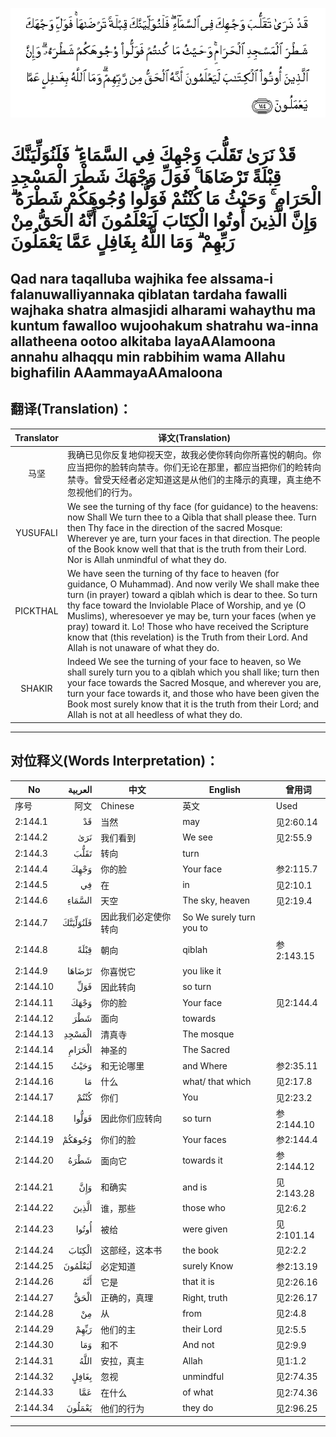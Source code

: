 ![002:144](images/002_144.gif)

#   قَدْ نَرَىٰ تَقَلُّبَ وَجْهِكَ فِي السَّمَاءِ ۖ فَلَنُوَلِّيَنَّكَ قِبْلَةً تَرْضَاهَا ۚ فَوَلِّ وَجْهَكَ شَطْرَ الْمَسْجِدِ الْحَرَامِ ۚ وَحَيْثُ مَا كُنْتُمْ فَوَلُّوا وُجُوهَكُمْ شَطْرَهُ ۗ وَإِنَّ الَّذِينَ أُوتُوا الْكِتَابَ لَيَعْلَمُونَ أَنَّهُ الْحَقُّ مِنْ رَبِّهِمْ ۗ وَمَا اللَّهُ بِغَافِلٍ عَمَّا يَعْمَلُونَ 

## Qad nara taqalluba wajhika fee alssama-i falanuwalliyannaka qiblatan tardaha fawalli wajhaka shatra almasjidi alharami wahaythu ma kuntum fawalloo wujoohakum shatrahu wa-inna allatheena ootoo alkitaba layaAAlamoona annahu alhaqqu min rabbihim wama Allahu bighafilin AAammayaAAmaloona

## 翻译(Translation)：

| Translator | 译文(Translation)                                            |
|:----------:| ------------------------------------------------------------ |
| 马坚       | 我确已见你反复地仰视天空，故我必使你转向你所喜悦的朝向。你应当把你的脸转向禁寺。你们无论在那里，都应当把你们的睑转向禁寺。曾受天经者必定知道这是从他们的主降示的真理，真主绝不忽视他们的行为。 |
| YUSUFALI   | We see the turning of thy face (for guidance) to the heavens: now Shall We turn thee to a Qibla that shall please thee. Turn then Thy face in the direction of the sacred Mosque: Wherever ye are, turn your faces in that direction. The people of the Book know well that that is the truth from their Lord. Nor is Allah unmindful of what they do. |
| PICKTHAL   | We have seen the turning of thy face to heaven (for guidance, O Muhammad). And now verily We shall make thee turn (in prayer) toward a qiblah which is dear to thee. So turn thy face toward the Inviolable Place of Worship, and ye (O Muslims), wheresoever ye may be, turn your faces (when ye pray) toward it. Lo! Those who have received the Scripture know that (this revelation) is the Truth from their Lord. And Allah is not unaware of what they do. |
| SHAKIR     | Indeed We see the turning of your face to heaven, so We shall surely turn you to a qiblah which you shall like; turn then your face towards the Sacred Mosque, and wherever you are, turn your face towards it, and those who have been given the Book most surely know that it is the truth from their Lord; and Allah is not at all heedless of what they do. |

---

## 对位释义(Words Interpretation)：

| No       |  العربية | 中文                 | English                  | 曾用词     |
| -------- | -------: | -------------------- | ------------------------ | ---------- |
| 序号     |     阿文 | Chinese              | 英文                     | Used       |
| 2:144.1  |       قَدْ | 当然                 | may                      | 见2:60.14  |
| 2:144.2  |      نَرَىٰ | 我们看到             | We see                   | 见2:55.9   |
| 2:144.3  |     تَقَلُّبَ | 转向                 | turn                     |            |
| 2:144.4  |     وَجْهِكَ | 你的脸               | Your face                | 参2:115.7  |
| 2:144.5  |       فِي | 在                   | in                       | 见2:10.1   |
| 2:144.6  |   السَّمَاءِ | 天空                 | The sky, heaven          | 见2:19.4   |
| 2:144.7  | فَلَنُوَلِّيَنَّكَ | 因此我们必定使你转向 | So We surely turn you to |            |
| 2:144.8  |     قِبْلَةً | 朝向                 | qiblah                   | 参2:143.15 |
| 2:144.9  |   تَرْضَاهَا | 你喜悦它             | you like it              |            |
| 2:144.10 |      فَوَلِّ | 因此转向             | so turn                  |            |
| 2:144.11 |     وَجْهَكَ | 你的脸               | Your face                | 见2:144.4  |
| 2:144.12 |      شَطْرَ | 面向                 | towards                  |            |
| 2:144.13 |   الْمَسْجِدِ | 清真寺               | The mosque               |            |
| 2:144.14 |   الْحَرَامِ | 神圣的               | The Sacred               |            |
| 2:144.15 |     وَحَيْثُ | 和无论哪里           | and Where                | 参2:35.11  |
| 2:144.16 |       مَا | 什么                 | what/ that which         | 见2:17.8   |
| 2:144.17 |     كُنْتُمْ | 你们                 | You                      | 见2:23.2   |
| 2:144.18 |    فَوَلُّوا | 因此你们应转向       | so turn                  | 参2:144.10 |
| 2:144.19 |   وُجُوهَكُمْ | 你们的脸             | Your faces               | 参2:144.4  |
| 2:144.20 |     شَطْرَهُ | 面向它               | towards it               | 参2:144.12 |
| 2:144.21 |      وَإِنَّ | 和确实               | and is                   | 见2:143.28 |
| 2:144.22 |    الَّذِينَ | 谁，那些             | those who                | 见2:6.2    |
| 2:144.23 |    أُوتُوا | 被给                 | were given               | 见2:101.14 |
| 2:144.24 |   الْكِتَابَ | 这部经，这本书       | the book                 | 见2:2.2    |
| 2:144.25 |  لَيَعْلَمُونَ | 必定知道             | surely Know              | 参2:13.19  |
| 2:144.26 |      أَنَّهُ | 它是                 | that it is               | 见2:26.16  |
| 2:144.27 |     الْحَقُّ | 正确的，真理         | Right, truth             | 见2:26.17  |
| 2:144.28 |       مِنْ | 从                   | from                     | 见2:4.8    |
| 2:144.29 |     رَبِّهِمْ | 他们的主             | their Lord               | 见2:5.5    |
| 2:144.30 |      وَمَا | 和不                 | And not                  | 见2:9.9    |
| 2:144.31 |     اللَّهُ | 安拉，真主           | Allah                    | 见1:1.2    |
| 2:144.32 |    بِغَافِلٍ | 忽视                 | unmindful                | 见2:74.35  |
| 2:144.33 |      عَمَّا | 在什么               | of what                  | 见2:74.36  |
| 2:144.34 |   يَعْمَلُونَ | 他们的行为           | they do                  | 见2:96.25  |

---
